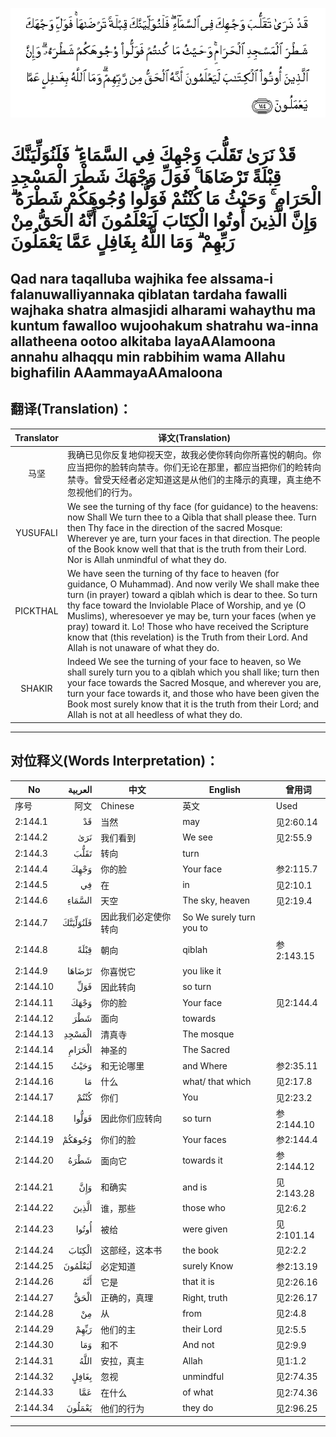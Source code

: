 ![002:144](images/002_144.gif)

#   قَدْ نَرَىٰ تَقَلُّبَ وَجْهِكَ فِي السَّمَاءِ ۖ فَلَنُوَلِّيَنَّكَ قِبْلَةً تَرْضَاهَا ۚ فَوَلِّ وَجْهَكَ شَطْرَ الْمَسْجِدِ الْحَرَامِ ۚ وَحَيْثُ مَا كُنْتُمْ فَوَلُّوا وُجُوهَكُمْ شَطْرَهُ ۗ وَإِنَّ الَّذِينَ أُوتُوا الْكِتَابَ لَيَعْلَمُونَ أَنَّهُ الْحَقُّ مِنْ رَبِّهِمْ ۗ وَمَا اللَّهُ بِغَافِلٍ عَمَّا يَعْمَلُونَ 

## Qad nara taqalluba wajhika fee alssama-i falanuwalliyannaka qiblatan tardaha fawalli wajhaka shatra almasjidi alharami wahaythu ma kuntum fawalloo wujoohakum shatrahu wa-inna allatheena ootoo alkitaba layaAAlamoona annahu alhaqqu min rabbihim wama Allahu bighafilin AAammayaAAmaloona

## 翻译(Translation)：

| Translator | 译文(Translation)                                            |
|:----------:| ------------------------------------------------------------ |
| 马坚       | 我确已见你反复地仰视天空，故我必使你转向你所喜悦的朝向。你应当把你的脸转向禁寺。你们无论在那里，都应当把你们的睑转向禁寺。曾受天经者必定知道这是从他们的主降示的真理，真主绝不忽视他们的行为。 |
| YUSUFALI   | We see the turning of thy face (for guidance) to the heavens: now Shall We turn thee to a Qibla that shall please thee. Turn then Thy face in the direction of the sacred Mosque: Wherever ye are, turn your faces in that direction. The people of the Book know well that that is the truth from their Lord. Nor is Allah unmindful of what they do. |
| PICKTHAL   | We have seen the turning of thy face to heaven (for guidance, O Muhammad). And now verily We shall make thee turn (in prayer) toward a qiblah which is dear to thee. So turn thy face toward the Inviolable Place of Worship, and ye (O Muslims), wheresoever ye may be, turn your faces (when ye pray) toward it. Lo! Those who have received the Scripture know that (this revelation) is the Truth from their Lord. And Allah is not unaware of what they do. |
| SHAKIR     | Indeed We see the turning of your face to heaven, so We shall surely turn you to a qiblah which you shall like; turn then your face towards the Sacred Mosque, and wherever you are, turn your face towards it, and those who have been given the Book most surely know that it is the truth from their Lord; and Allah is not at all heedless of what they do. |

---

## 对位释义(Words Interpretation)：

| No       |  العربية | 中文                 | English                  | 曾用词     |
| -------- | -------: | -------------------- | ------------------------ | ---------- |
| 序号     |     阿文 | Chinese              | 英文                     | Used       |
| 2:144.1  |       قَدْ | 当然                 | may                      | 见2:60.14  |
| 2:144.2  |      نَرَىٰ | 我们看到             | We see                   | 见2:55.9   |
| 2:144.3  |     تَقَلُّبَ | 转向                 | turn                     |            |
| 2:144.4  |     وَجْهِكَ | 你的脸               | Your face                | 参2:115.7  |
| 2:144.5  |       فِي | 在                   | in                       | 见2:10.1   |
| 2:144.6  |   السَّمَاءِ | 天空                 | The sky, heaven          | 见2:19.4   |
| 2:144.7  | فَلَنُوَلِّيَنَّكَ | 因此我们必定使你转向 | So We surely turn you to |            |
| 2:144.8  |     قِبْلَةً | 朝向                 | qiblah                   | 参2:143.15 |
| 2:144.9  |   تَرْضَاهَا | 你喜悦它             | you like it              |            |
| 2:144.10 |      فَوَلِّ | 因此转向             | so turn                  |            |
| 2:144.11 |     وَجْهَكَ | 你的脸               | Your face                | 见2:144.4  |
| 2:144.12 |      شَطْرَ | 面向                 | towards                  |            |
| 2:144.13 |   الْمَسْجِدِ | 清真寺               | The mosque               |            |
| 2:144.14 |   الْحَرَامِ | 神圣的               | The Sacred               |            |
| 2:144.15 |     وَحَيْثُ | 和无论哪里           | and Where                | 参2:35.11  |
| 2:144.16 |       مَا | 什么                 | what/ that which         | 见2:17.8   |
| 2:144.17 |     كُنْتُمْ | 你们                 | You                      | 见2:23.2   |
| 2:144.18 |    فَوَلُّوا | 因此你们应转向       | so turn                  | 参2:144.10 |
| 2:144.19 |   وُجُوهَكُمْ | 你们的脸             | Your faces               | 参2:144.4  |
| 2:144.20 |     شَطْرَهُ | 面向它               | towards it               | 参2:144.12 |
| 2:144.21 |      وَإِنَّ | 和确实               | and is                   | 见2:143.28 |
| 2:144.22 |    الَّذِينَ | 谁，那些             | those who                | 见2:6.2    |
| 2:144.23 |    أُوتُوا | 被给                 | were given               | 见2:101.14 |
| 2:144.24 |   الْكِتَابَ | 这部经，这本书       | the book                 | 见2:2.2    |
| 2:144.25 |  لَيَعْلَمُونَ | 必定知道             | surely Know              | 参2:13.19  |
| 2:144.26 |      أَنَّهُ | 它是                 | that it is               | 见2:26.16  |
| 2:144.27 |     الْحَقُّ | 正确的，真理         | Right, truth             | 见2:26.17  |
| 2:144.28 |       مِنْ | 从                   | from                     | 见2:4.8    |
| 2:144.29 |     رَبِّهِمْ | 他们的主             | their Lord               | 见2:5.5    |
| 2:144.30 |      وَمَا | 和不                 | And not                  | 见2:9.9    |
| 2:144.31 |     اللَّهُ | 安拉，真主           | Allah                    | 见1:1.2    |
| 2:144.32 |    بِغَافِلٍ | 忽视                 | unmindful                | 见2:74.35  |
| 2:144.33 |      عَمَّا | 在什么               | of what                  | 见2:74.36  |
| 2:144.34 |   يَعْمَلُونَ | 他们的行为           | they do                  | 见2:96.25  |

---
